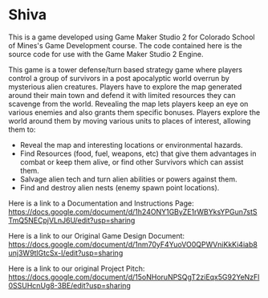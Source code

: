 # Shiva
This is a game developed using Game Maker Studio 2 for Colorado School of Mines's Game Development course. The code contained here is the source code for use with the Game Maker Studio 2 Engine.

This game is a tower defense/turn based strategy game where players control a group of survivors in a post apocalyptic world overrun by mysterious alien creatures. Players have to explore the map generated around their main town and defend it with limited resources they can scavenge from the world. Revealing the map lets players keep an eye on various enemies and also grants them specific bonuses.
Players explore the world around them by moving various units to places of interest, allowing them to:
<ul>
  <li>Reveal the map and interesting locations or environmental hazards.</li>
  <li>Find Resources (food, fuel, weapons, etc) that give them advantages in combat or keep them alive, or find other Survivors which can assist them.</li>
  <li>Salvage alien tech and turn alien abilities or powers against them.</li>
  <li>Find and destroy alien nests (enemy spawn point locations).</li>
</ul>

Here is a link to a Documentation and Instructions Page: https://docs.google.com/document/d/1h24ONY1GByZE1rWBYksYPGun7stSTmQ5NECpjVLnJ6U/edit?usp=sharing

Here is a link to our Original Game Design Document: https://docs.google.com/document/d/1nm70yF4YuoVO0QPWVniKkKi4iab8unj3W9tlGtcSx-I/edit?usp=sharing

Here is a link to our original Project Pitch: https://docs.google.com/document/d/15oNHoruNPSQgT2ziEqx5G92YeNzFl0SSUHcnUg8-3BE/edit?usp=sharing

